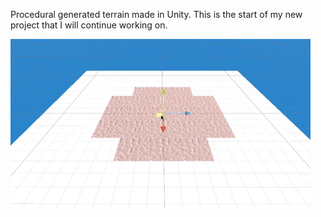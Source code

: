 Procedural generated terrain made in Unity. This is the start of my new project that I will continue working on.

![](v0.0.1.gif)
